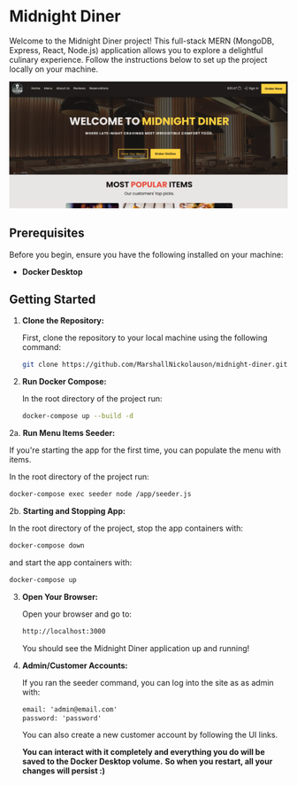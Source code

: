 # Midnight Diner

Welcome to the Midnight Diner project! This full-stack MERN (MongoDB, Express, React, Node.js) application allows you to explore a delightful culinary experience. Follow the instructions below to set up the project locally on your machine.

![alt text](image.png)

## Prerequisites

Before you begin, ensure you have the following installed on your machine:

- **Docker Desktop**

## Getting Started

1. **Clone the Repository:**

   First, clone the repository to your local machine using the following command:
   
   ```bash
   git clone https://github.com/MarshallNickolauson/midnight-diner.git
   ```

2. **Run Docker Compose:**

   In the root directory of the project run:
   
   ```bash
   docker-compose up --build -d
   ```

2a. **Run Menu Items Seeder:**

   If you're starting the app for the first time, you can populate the menu with items.
   
   In the root directory of the project run:
   
   ```bash
   docker-compose exec seeder node /app/seeder.js
   ```

2b. **Starting and Stopping App:**
   
   In the root directory of the project,
   stop the app containers with:
   
   ```bash
   docker-compose down
   ```
   
   and start the app containers with:
   
   ```bash
   docker-compose up
   ```

3. **Open Your Browser:**

   Open your browser and go to:
   
   ```bash
   http://localhost:3000
   ```

   You should see the Midnight Diner application up and running!

4. **Admin/Customer Accounts:**

   If you ran the seeder command, you can log into the site as as admin with:
   ```
   email: 'admin@email.com'
   password: 'password'
   ```

   You can also create a new customer account by following the UI links.

   **You can interact with it completely and everything you do will be saved to the Docker Desktop volume.**
   **So when you restart, all your changes will persist :)**
